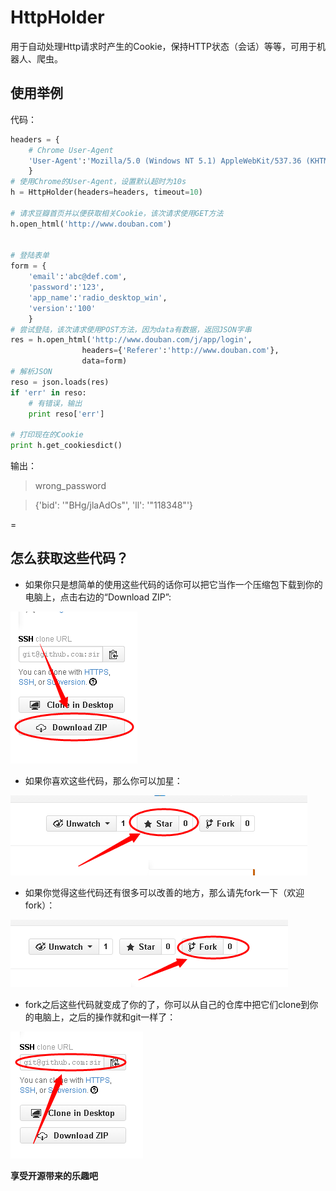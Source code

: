 # HttpHolder

用于自动处理Http请求时产生的Cookie，保持HTTP状态（会话）等等，可用于机器人、爬虫。


## 使用举例
代码：
``` Python
headers = {
	# Chrome User-Agent
	'User-Agent':'Mozilla/5.0 (Windows NT 5.1) AppleWebKit/537.36 (KHTML, like Gecko) Chrome/34.0.1847.116 Safari/537.36',
	}
# 使用Chrome的User-Agent，设置默认超时为10s
h = HttpHolder(headers=headers, timeout=10)

# 请求豆瓣首页并以便获取相关Cookie，该次请求使用GET方法
h.open_html('http://www.douban.com')


# 登陆表单
form = {
	'email':'abc@def.com',
	'password':'123',
	'app_name':'radio_desktop_win',
	'version':'100'
	}
# 尝试登陆，该次请求使用POST方法，因为data有数据，返回JSON字串
res = h.open_html('http://www.douban.com/j/app/login', 
				headers={'Referer':'http://www.douban.com'}, 
				data=form)
# 解析JSON
reso = json.loads(res)
if 'err' in reso:
	# 有错误，输出
	print reso['err']

# 打印现在的Cookie
print h.get_cookiesdict()
```

输出：

>wrong_password

>{'bid': '"BHg/jlaAdOs"', 'll': '"118348"'}


=

## 怎么获取这些代码？

* 如果你只是想简单的使用这些代码的话你可以把它当作一个压缩包下载到你的电脑上，点击右边的“Download ZIP”:

![image](https://raw.githubusercontent.com/sintrb/forgithub/master/img/screenshots/githubdownloadzip.png)


* 如果你喜欢这些代码，那么你可以加星：

![image](https://raw.githubusercontent.com/sintrb/forgithub/master/img/screenshots/githubstart.png)

* 如果你觉得这些代码还有很多可以改善的地方，那么请先fork一下（欢迎fork）：

![image](https://raw.githubusercontent.com/sintrb/forgithub/master/img/screenshots/githubfork.png)

* fork之后这些代码就变成了你的了，你可以从自己的仓库中把它们clone到你的电脑上，之后的操作就和git一样了：

![image](https://raw.githubusercontent.com/sintrb/forgithub/master/img/screenshots/githubsshclone.png)

**享受开源带来的乐趣吧**
